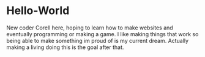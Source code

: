 # Hello-World

New coder Corell here, hoping to learn how to make websites and eventually programming or making a game.
I like making things that work so being able to make something im proud of is my current dream. Actually making 
a living doing this is the goal after that.

